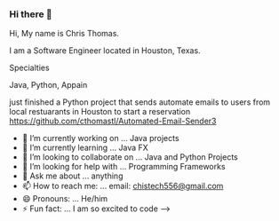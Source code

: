 ### Hi there 👋
Hi, My name is Chris Thomas. 

I am a Software Engineer located in Houston, Texas.
 
Specialties 

Java, Python, Appain

just finished a Python project that sends automate emails to users from local restuarants in Houston to start a reservation https://github.com/cthomastl/Automated-Email-Sender3

- 🔭 I’m currently working on ... Java projects
- 🌱 I’m currently learning ... Java FX
- 👯 I’m looking to collaborate on ... Java and Python Projects
- 🤔 I’m looking for help with ... Programming Frameworks
- 💬 Ask me about ... anything
- 📫 How to reach me: ... email: chistech556@gmail.com
- 😄 Pronouns: ... He/him
- ⚡ Fun fact: ... I am so excited to code
-->
